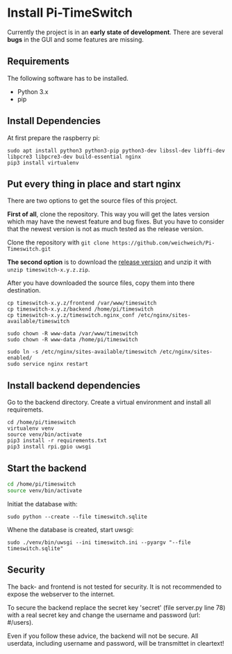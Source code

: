 
# Install Pi-TimeSwitch

Currently the project is in an **early state of development**. There are several **bugs** in the GUI and some features are missing.

## Requirements

The following software has to be installed.

- Python 3.x
- pip

## Install Dependencies

At first prepare the raspberry pi:

```
sudo apt install python3 python3-pip python3-dev libssl-dev libffi-dev libpcre3 libpcre3-dev build-essential nginx
pip3 install virtualenv
```

## Put every thing in place and start nginx

There are two options to get the source files of this project.

**First of all**, clone the repository. This way you will get the lates version which may have the newest feature and bug fixes. But you have to consider that the newest version is not as much tested as the release version.

Clone the repository with `git clone https://github.com/weichweich/Pi-Timeswitch.git`

**The second option** is to download the [release version](https://github.com/weichweich/Pi-Timeswitch/releases) and unzip it with `unzip timeswitch-x.y.z.zip`.

After you have downloaded the source files, copy them into there destination.

```
cp timeswitch-x.y.z/frontend /var/www/timeswitch
cp timeswitch-x.y.z/backend /home/pi/timeswitch
cp timeswitch-x.y.z/timeswitch.nginx_conf /etc/nginx/sites-available/timeswitch

sudo chown -R www-data /var/www/timeswitch
sudo chown -R www-data /home/pi/timeswitch

sudo ln -s /etc/nginx/sites-available/timeswitch /etc/nginx/sites-enabled/
sudo service nginx restart
```

## Install backend dependencies

Go to the backend directory. Create a virtual environment and install all requiremets.

```
cd /home/pi/timeswitch
virtualenv venv
source venv/bin/activate
pip3 install -r requirements.txt
pip3 install rpi.gpio uwsgi
```

## Start the backend

```bash
cd /home/pi/timeswitch
source venv/bin/activate
```

Initiat the database with:

```
sudo python --create --file timeswitch.sqlite
```

Whene the database is created, start uwsgi:

```
sudo ./venv/bin/uwsgi --ini timeswitch.ini --pyargv "--file timeswitch.sqlite"
```

## Security

The back- and frontend is not tested for security. It is not recommended to expose the webserver to the internet.

To secure the backend replace the secret key 'secret' (file server.py line 78) with a real secret key and change the username and password (url: <your PI>#/users).

Even if you follow these advice, the backend will not be secure. All userdata, including username and password, will be transmittet in cleartext!
